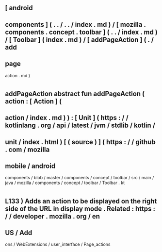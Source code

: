 [
android
-
components
]
(
.
.
/
.
.
/
index
.
md
)
/
[
mozilla
.
components
.
concept
.
toolbar
]
(
.
.
/
index
.
md
)
/
[
Toolbar
]
(
index
.
md
)
/
[
addPageAction
]
(
.
/
add
-
page
-
action
.
md
)
#
addPageAction
abstract
fun
addPageAction
(
action
:
[
Action
]
(
-
action
/
index
.
md
)
)
:
[
Unit
]
(
https
:
/
/
kotlinlang
.
org
/
api
/
latest
/
jvm
/
stdlib
/
kotlin
/
-
unit
/
index
.
html
)
[
(
source
)
]
(
https
:
/
/
github
.
com
/
mozilla
-
mobile
/
android
-
components
/
blob
/
master
/
components
/
concept
/
toolbar
/
src
/
main
/
java
/
mozilla
/
components
/
concept
/
toolbar
/
Toolbar
.
kt
#
L133
)
Adds
an
action
to
be
displayed
on
the
right
side
of
the
URL
in
display
mode
.
Related
:
https
:
/
/
developer
.
mozilla
.
org
/
en
-
US
/
Add
-
ons
/
WebExtensions
/
user_interface
/
Page_actions
